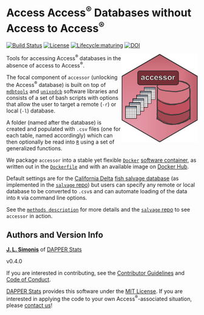 # Access Access<sup>&reg;</sup> Databases without Access to Access<sup>&reg;</sup>

[![Build Status](https://travis-ci.org/dapperstats/accessor.svg?branch=master)](https://travis-ci.org/dapperstats/accessor)
[![License](https://img.shields.io/badge/license-MIT-blue.svg)](https://opensource.org/licenses/MIT)
[![Lifecycle:maturing](https://img.shields.io/badge/lifecycle-maturing-blue.svg)](https://www.tidyverse.org/lifecycle/#maturing)
[![DOI](https://zenodo.org/badge/DOI/10.5281/zenodo.3611911.svg)](https://doi.org/10.5281/zenodo.3611911)

<img src="imgs/logo.png" width="200px" align="right">

Tools for accessing Access<sup>&reg;</sup> databases in the absence of access to Access<sup>&reg;</sup>.

The focal component of `accessor` (unlocking the Access<sup>&reg;</sup> database) is built on top of [`mdbtools`](http://mdbtools.sourceforge.net/) and [`unixodcb`](http://www.unixodbc.org/) software libraries and consists of a set of bash scripts with options that allow the user to target a remote (`-r`) or local (`-l`) database.

A folder (named after the database) is created and populated with `.csv` files (one for each table, named accordingly) which can then optionally be read into [`R`](https://www.r-project.org/) using a set of generalized functions. 

We package `accessor` into a stable yet flexible [`Docker`](https://www.docker.com) [software container](https://www.docker.com/resources/what-container), as written out in the [`Dockerfile`](https://github.com/dapperstats/accessor/blob/master/Dockerfile) and with an available image on [Docker Hub](https://hub.docker.com/r/dapperstats/accessor). 

Default settings are for the [California Delta](https://en.wikipedia.org/wiki/Sacramento%E2%80%93San_Joaquin_River_Delta) [fish salvage database](https://wildlife.ca.gov/Conservation/Delta/Salvage-Monitoring) (as implemented in the [`salvage` repo](https://github.com/dapperstats/salvage/)) but users can specify any remote or local database to be converted to `.csv`s and can automate loading of the data into `R` via command line options. 

See the [`methods description`](https://github.com/dapperstats/accessor/blob/master/documents/methods.md) for more details and the [`salvage` repo](https://github.com/dapperstats/salvage/) to see `accessor` in action.

## Authors and Version Info

[**J. L. Simonis**](https://orcid.org/0000-0001-9798-0460) of [DAPPER Stats](https://www.dapperstats.com)

v0.4.0

If you are interested in contributing, see the [Contributor Guidelines](https://github.com/dapperstats/salvage/blob/master/CONTRIBUTING.md) and [Code of Conduct](https://github.com/dapperstats/salvage/blob/master/CODE_OF_CONDUCT.md).

[DAPPER Stats](https://www.dapperstats.com) provides this software under the [MIT License](https://opensource.org/licenses/MIT). If you are interested in applying the code to your own Access<sup>&reg;</sup>-associated situation, please [contact us](https://www.dapperstats.com/contact/)!